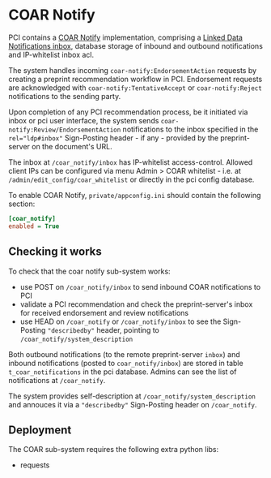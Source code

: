 COAR Notify
===========

PCI contains a [COAR Notify](https://notify.coar-repositories.org/) implementation,
comprising a [Linked Data Notifications inbox](https://www.w3.org/TR/ldn/#receiver),
database storage of inbound and outbound notifications and IP-whitelist inbox acl.

The system handles incoming `coar-notify:EndorsementAction` requests
by creating a preprint recommendation workflow in PCI. Endorsement requests
are acknowledged with `coar-notify:TentativeAccept` or `coar-notify:Reject`
notifications to the sending party.

Upon completion of any PCI recommendation process, be it initiated via inbox
or pci user interface, the system sends `coar-notify:Review/EndorsementAction`
notifications to the inbox specified in the `rel="ldp#inbox"` Sign-Posting
header - if any - provided by the preprint-server on the document's URL.

The inbox at `/coar_notify/inbox` has IP-whitelist access-control. Allowed
client IPs can be configured via menu Admin > COAR whitelist - i.e. at
`/admin/edit_config/coar_whitelist` or directly in the pci config database.

To enable COAR Notify, `private/appconfig.ini` should contain the following section:

```ini
[coar_notify]
enabled = True
```


Checking it works
-----------------

To check that the coar notify sub-system works:
- use POST on `/coar_notify/inbox` to send inbound COAR notifications to PCI
- validate a PCI recommendation and check the preprint-server's inbox
  for received endorsement and review notifications
- use HEAD on `/coar_notify` or `/coar_notify/inbox` to see the Sign-Posting
  `"describedby"` header, pointing to `/coar_notify/system_description`

Both outbound notifications (to the remote preprint-server `inbox`)
and inbound notifications (posted to `coar_notify/inbox`)
are stored in table `t_coar_notifications` in the pci database.
Admins can see the list of notifications at `/coar_notify`.

The system provides self-description at `/coar_notify/system_description`
and annouces it via a `"describedby"` Sign-Posting header on `/coar_notify`.


Deployment
----------

The COAR sub-system requires the following extra python libs:
- requests
